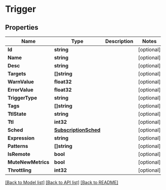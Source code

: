 # Trigger

## Properties

Name | Type | Description | Notes
------------ | ------------- | ------------- | -------------
**Id** | **string** |  | [optional] 
**Name** | **string** |  | [optional] 
**Desc** | **string** |  | [optional] 
**Targets** | **[]string** |  | [optional] 
**WarnValue** | **float32** |  | [optional] 
**ErrorValue** | **float32** |  | [optional] 
**TriggerType** | **string** |  | [optional] 
**Tags** | **[]string** |  | [optional] 
**TtlState** | **string** |  | [optional] 
**Ttl** | **int32** |  | [optional] 
**Sched** | [**SubscriptionSched**](Subscription_sched.md) |  | [optional] 
**Expression** | **string** |  | [optional] 
**Patterns** | **[]string** |  | [optional] 
**IsRemote** | **bool** |  | [optional] 
**MuteNewMetrics** | **bool** |  | [optional] 
**Throttling** | **int32** |  | [optional] 

[[Back to Model list]](../README.md#documentation-for-models) [[Back to API list]](../README.md#documentation-for-api-endpoints) [[Back to README]](../README.md)


